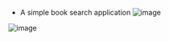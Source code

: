 - A simple book search application
![image](https://github.com/JIACHENG135/Electron-Vue-Book-Searcher/blob/master/static/demo.png)

![image](https://github.com/JIACHENG135/Electron-Vue-Book-Searcher/blob/master/static/result.png)
